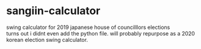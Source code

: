 # sangiin-calculator
swing calculator for 2019 japanese house of councilllors elections <br/>
turns out i didnt even add the python file. will probably repurpose as a 2020 korean election swing calculator.
